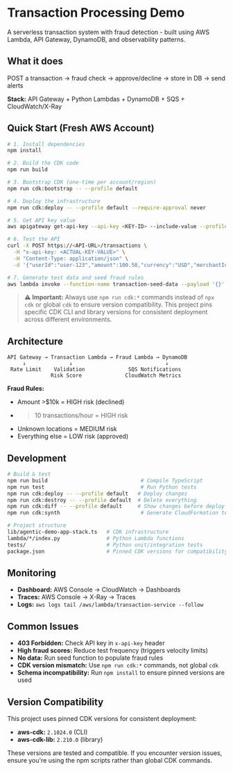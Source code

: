 # Transaction Processing Demo

A serverless transaction system with fraud detection - built using AWS Lambda, API Gateway, DynamoDB, and observability patterns.

## What it does

POST a transaction → fraud check → approve/decline → store in DB → send alerts

**Stack:** API Gateway + Python Lambdas + DynamoDB + SQS + CloudWatch/X-Ray

## Quick Start (Fresh AWS Account)

```bash
# 1. Install dependencies
npm install

# 2. Build the CDK code
npm run build

# 3. Bootstrap CDK (one-time per account/region)
npm run cdk:bootstrap -- --profile default

# 4. Deploy the infrastructure
npm run cdk:deploy -- --profile default --require-approval never

# 5. Get API key value
aws apigateway get-api-key --api-key <KEY-ID> --include-value --profile default

# 6. Test the API
curl -X POST https://<API-URL>/transactions \
  -H "x-api-key: <ACTUAL-KEY-VALUE>" \
  -H "Content-Type: application/json" \
  -d '{"userId":"user-123","amount":100.50,"currency":"USD","merchantId":"shop-456"}'

# 7. Generate test data and seed fraud rules
aws lambda invoke --function-name transaction-seed-data --payload '{}' /tmp/response.json --profile default
```

> **⚠️ Important:** Always use `npm run cdk:*` commands instead of `npx cdk` or global `cdk` to ensure version compatibility. This project pins specific CDK CLI and library versions for consistent deployment across different environments.

## Architecture

```
API Gateway → Transaction Lambda → Fraud Lambda → DynamoDB
     ↓              ↓                              ↓
 Rate Limit    Validation              SQS Notifications
              Risk Score              CloudWatch Metrics
```

**Fraud Rules:**
- Amount >$10k = HIGH risk (declined)
- >10 transactions/hour = HIGH risk  
- Unknown locations = MEDIUM risk
- Everything else = LOW risk (approved)

## Development

```bash
# Build & test
npm run build                              # Compile TypeScript
npm run test                               # Run Python tests
npm run cdk:deploy -- --profile default   # Deploy changes  
npm run cdk:destroy -- --profile default  # Delete everything
npm run cdk:diff -- --profile default     # Show changes before deploy
npm run cdk:synth                          # Generate CloudFormation templates

# Project structure
lib/agentic-demo-app-stack.ts   # CDK infrastructure
lambda/*/index.py               # Python Lambda functions  
tests/                          # Python unit/integration tests
package.json                    # Pinned CDK versions for compatibility
```

## Monitoring

- **Dashboard:** AWS Console → CloudWatch → Dashboards
- **Traces:** AWS Console → X-Ray → Traces  
- **Logs:** `aws logs tail /aws/lambda/transaction-service --follow`

## Common Issues

- **403 Forbidden:** Check API key in `x-api-key` header
- **High fraud scores:** Reduce test frequency (triggers velocity limits)  
- **No data:** Run seed function to populate fraud rules
- **CDK version mismatch:** Use `npm run cdk:*` commands, not global `cdk`
- **Schema incompatibility:** Run `npm install` to ensure pinned versions are used

## Version Compatibility

This project uses pinned CDK versions for consistent deployment:
- **aws-cdk:** `2.1024.0` (CLI)
- **aws-cdk-lib:** `2.210.0` (library)

These versions are tested and compatible. If you encounter version issues, ensure you're using the npm scripts rather than global CDK commands.
